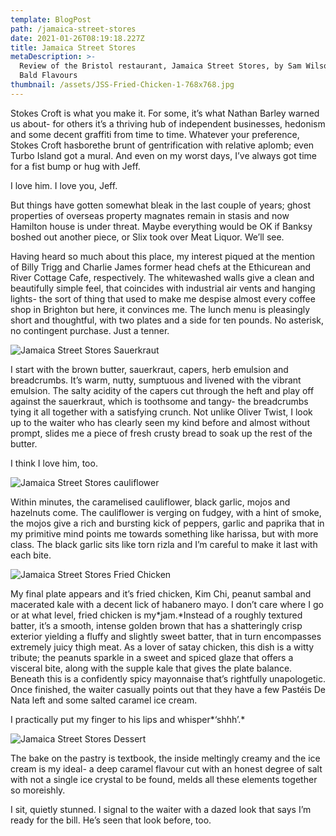 ```yaml
---
template: BlogPost
path: /jamaica-street-stores
date: 2021-01-26T08:19:18.227Z
title: Jamaica Street Stores
metaDescription: >-
  Review of the Bristol restaurant, Jamaica Street Stores, by Sam Wilson aka
  Bald Flavours
thumbnail: /assets/JSS-Fried-Chicken-1-768x768.jpg
---
```

Stokes Croft is what you make it. For some, it’s what Nathan Barley warned us about- for others it’s a thriving hub of independent businesses, hedonism and some decent graffiti from time to time. Whatever your preference, Stokes Croft hasborethe brunt of gentrification with relative aplomb; even Turbo Island got a mural. And even on my worst days, I’ve always got time for a fist bump or hug with Jeff.

I love him. I love you, Jeff.

But things have gotten somewhat bleak in the last couple of years; ghost properties of overseas property magnates remain in stasis and now Hamilton house is under threat. Maybe everything would be OK if Banksy boshed out another piece, or Slix took over Meat Liquor. We’ll see.

Having heard so much about this place, my interest piqued at the mention of Billy Trigg and Charlie James former head chefs at the Ethicurean and River Cottage Cafe, respectively. The whitewashed walls give a clean and beautifully simple feel, that coincides with industrial air vents and hanging lights- the sort of thing that used to make me despise almost every coffee shop in Brighton but here, it convinces me. The lunch menu is pleasingly short and thoughtful, with two plates and a side for ten pounds. No asterisk, no contingent purchase. Just a tenner.

![Jamaica Street Stores Sauerkraut](/assets/JSS-Sauerkraut-1-768x769.jpg "The Sauerkraut.")

I start with the brown butter, sauerkraut, capers, herb emulsion and breadcrumbs. It’s warm, nutty, sumptuous and livened with the vibrant emulsion. The salty acidity of the capers cut through the heft and play off against the sauerkraut, which is toothsome and tangy- the breadcrumbs tying it all together with a satisfying crunch. Not unlike Oliver Twist, I look up to the waiter who has clearly seen my kind before and almost without prompt, slides me a piece of fresh crusty bread to soak up the rest of the butter.

I think I love him, too.



![Jamaica Street Stores cauliflower](/assets/JSS-Cauliflower-1-768x768.jpg "The Cauliflower.")



Within minutes, the caramelised cauliflower, black garlic, mojos and hazelnuts come. The cauliflower is verging on fudgey, with a hint of smoke, the mojos give a rich and bursting kick of peppers, garlic and paprika that in my primitive mind points me towards something like harissa, but with more class. The black garlic sits like torn rizla and I’m careful to make it last with each bite.



![Jamaica Street Stores Fried Chicken](/assets/JSS-Fried-Chicken-1-768x768.jpg "The Fried Chicken.")

My final plate appears and it’s fried chicken, Kim Chi, peanut sambal and macerated kale with a decent lick of habanero mayo. I don’t care where I go or at what level, fried chicken is my*jam.*Instead of a roughly textured batter, it’s a smooth, intense golden brown that has a shatteringly crisp exterior yielding a fluffy and slightly sweet batter, that in turn encompasses extremely juicy thigh meat. As a lover of satay chicken, this dish is a witty tribute; the peanuts sparkle in a sweet and spiced glaze that offers a visceral bite, along with the supple kale that gives the plate balance. Beneath this is a confidently spicy mayonnaise that’s rightfully unapologetic. Once finished, the waiter casually points out that they have a few Pastéis De Nata left and some salted caramel ice cream.

I practically put my finger to his lips and whisper*‘shhh’.*

![Jamaica Street Stores Dessert](/assets/JSS-Dessert-1-768x768.jpg "Dessert.")

The bake on the pastry is textbook, the inside meltingly creamy and the ice cream is my ideal- a deep caramel flavour cut with an honest degree of salt with not a single ice crystal to be found, melds all these elements together so moreishly.

I sit, quietly stunned. I signal to the waiter with a dazed look that says I’m ready for the bill. He’s seen that look before, too.
